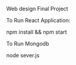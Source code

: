 Web design Final Project


To Run React Application:

npm install && npm start

To Run Mongodb

node sever.js
